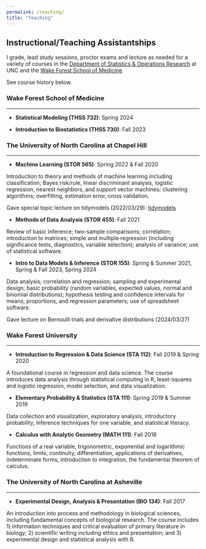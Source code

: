```yaml
---
permalink: /teaching/
title: "Teaching"
---
```


## Instructional/Teaching Assistantships

I grade, lead study sessions, proctor exams and lecture as needed for a variety of courses in the [Department of Statistics & Operations Research](https://stor.unc.edu/) at UNC and the [Wake Forest School of Medicine](https://school.wakehealth.edu/departments/biostatistics-and-data-science). 

See course history below.

### Wake Forest School of Medicine

---

- **Statistical Modeling (THSS 732)**: Spring 2024

- **Introduction to Biostatistics (THSS 730)**: Fall 2023

### The University of North Carolina at Chapel Hill

---

- **Machine Learning (STOR 565)**: Spring 2022 & Fall 2020
  
Introduction to theory and methods of machine learning including classification; Bayes risk/rule, linear discriminant analysis, logistic regression, nearest neighbors, and support vector machines; clustering algorithms; overfitting, estimation error, cross validation.

Gave special topic lecture on tidymodels (2022/03/29): [tidymodels](/images/lectures/presentation.html)
    
- **Methods of Data Analysis (STOR 455)**: Fall 2021

Review of basic inference; two-sample comparisons; correlation; introduction to matrices; simple and multiple regression (including significance tests, diagnostics, variable selection); analysis of variance; use of statistical software.
   
- **Intro to Data Models & Inference (STOR 155)**: Spring & Summer 2021, Spring & Fall 2023, Spring 2024

Data analysis; correlation and regression; sampling and experimental design; basic probability (random variables, expected values, normal and binomial distributions); hypothesis testing and confidence intervals for means, proportions, and regression parameters; use of spreadsheet software.

Gave lecture on Bernoulli trials and derivative distributions (2024/03/27)

### Wake Forest University

---

- **Introduction to Regression & Data Science (STA 112)**: Fall 2019 & Spring 2020

A foundational course in regression and data science. The course introduces data analysis through statistical computing in R, least-squares and logistic regression, model selection, and data visualization.

- **Elementary Probability & Statistics (STA 111)**: Spring 2019 & Summer 2019

Data collection and visualization, exploratory analysis, introductory probability, inference techniques for one variable, and statistical literacy.

- **Calculus with Analytic Geometry (MATH 111)**: Fall 2018

Functions of a real variable, trigonometric, exponential and logarithmic functions, limits, continuity, differentiation, applications of derivatives, indeterminate forms, introduction to integration, the fundamental theorem of calculus.

### The University of North Carolina at Asheville

---

- **Experimental Design, Analysis & Presentation (BIO 134)**: Fall 2017


An introduction into process and methodology in biological sciences, including
fundamental concepts of biological research. The course includes 1) information
techniques and critical evaluation of primary literature in biology; 2) scientific writing
including ethics and presentation; and 3) experimental design and statistical analysis with R.

